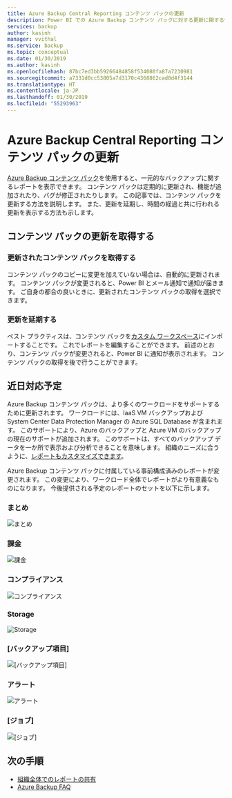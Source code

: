 ```yaml
---
title: Azure Backup Central Reporting コンテンツ パックの更新
description: Power BI での Azure Backup コンテンツ パックに対する更新に関する情報です
services: backup
author: kasinh
manager: vvithal
ms.service: backup
ms.topic: conceptual
ms.date: 01/30/2019
ms.author: kasinh
ms.openlocfilehash: 87bc7ed3bb59266484858f534080fa87a7230981
ms.sourcegitcommit: a7331d0cc53805a7d3170c4368862cad0d4f3144
ms.translationtype: HT
ms.contentlocale: ja-JP
ms.lasthandoff: 01/30/2019
ms.locfileid: "55293963"
---
```

# <a name="update-the-azure-backup-central-reporting-content-pack"></a>Azure Backup Central Reporting コンテンツ パックの更新 

[Azure Backup コンテンツ パック](https://docs.microsoft.com/azure/backup/backup-azure-configure-reports#view-reports-in-power-bi)を使用すると、一元的なバックアップに関するレポートを表示できます。 コンテンツ パックは定期的に更新され、機能が追加されたり、バグが修正されたりします。 この記事では、コンテンツ パックを更新する方法を説明します。 また、更新を延期し、時間の経過と共に行われる更新を表示する方法も示します。

## <a name="get-updates-to-the-content-pack"></a>コンテンツ パックの更新を取得する

### <a name="get-the-updated-content-pack"></a>更新されたコンテンツ パックを取得する
コンテンツ パックのコピーに変更を加えていない場合は、自動的に更新されます。 コンテンツ パックが変更されると、Power BI とメール通知で通知が届きます。 ご自身の都合の良いときに、更新されたコンテンツ パックの取得を選択できます。 

### <a name="postpone-the-update"></a>更新を延期する
ベスト プラクティスは、コンテンツ パックを[カスタム ワークスペース](https://youtu.be/26zyOtyHPJM?t=1m57s)にインポートすることです。 これでレポートを編集することができます。
前述のとおり、コンテンツ パックが変更されると、Power BI に通知が表示されます。 コンテンツ パックの取得を後で行うことができます。 

## <a name="coming-soon"></a>近日対応予定
   
Azure Backup コンテンツ パックは、より多くのワークロードをサポートするために更新されます。 ワークロードには、IaaS VM バックアップおよび System Center Data Protection Manager の Azure SQL Database が含まれます。 このサポートにより、Azure のバックアップと Azure VM のバックアップの現在のサポートが追加されます。 このサポートは、すべてのバックアップ データを一か所で表示および分析できることを意味します。 組織のニーズに合うように、[レポートもカスタマイズできます](https://youtu.be/26zyOtyHPJM)。

Azure Backup コンテンツ パックに付属している事前構成済みのレポートが変更されます。 この変更により、ワークロード全体でレポートがより有意義なものになります。 今後提供される予定のレポートのセットを以下に示します。

### <a name="summary"></a>まとめ
   
![まとめ](./media/backup-azure-central-reporting/AzBackup-Central-Reporting-Summary.png)

### <a name="billing"></a>課金

![課金](./media/backup-azure-central-reporting/AzBackup-Central-Reporting-Billing.png)

### <a name="compliance"></a>コンプライアンス

![コンプライアンス](./media/backup-azure-central-reporting/AzBackup-Central-Reporting-Compliance.png)

### <a name="storage"></a>Storage

![Storage](./media/backup-azure-central-reporting/AzBackup-Central-Reporting-Storage.png)

### <a name="backup-items"></a>[バックアップ項目]
![[バックアップ項目]](./media/backup-azure-central-reporting/AzBackup-Central-Reporting-BackupItem.png)

### <a name="alerts"></a>アラート

![アラート](./media/backup-azure-central-reporting/AzBackup-Central-Reporting-Alerts.png)

### <a name="jobs"></a>[ジョブ]

![[ジョブ]](./media/backup-azure-central-reporting/AzBackup-Central-Reporting-Jobs.png)
    

## <a name="next-steps"></a>次の手順

* [組織全体でのレポートの共有](https://youtu.be/26zyOtyHPJM)
* [Azure Backup FAQ](backup-azure-backup-faq.md)
